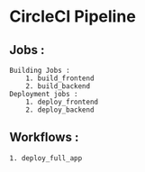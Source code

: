 # CircleCI Pipeline
## Jobs :
    Building Jobs : 
        1. build_frontend
        2. build_backend
    Deployment jobs :
        1. deploy_frontend
        2. deploy_backend
## Workflows :
    1. deploy_full_app